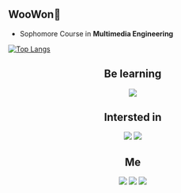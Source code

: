 WooWon👊
------
- Sophomore Course in __Multimedia Engineering__  
  
[![Top Langs](https://github-readme-stats.vercel.app/api/top-langs/?username=cute700&layout=compact&theme=vue-dark)](https://github.com/cute700/github-readme-stats)    

<h2 align="center">Be learning</h2>
<p align="center"> 
<img src="https://img.shields.io/badge/C++-00599C?style=flat-square&logo=c%2B%2B&Color=white"/></p>    
  
<h2 align="center">Intersted in</h2>
<p align="center">
<img src="https://img.shields.io/badge/iOS-000000?style=flat&logo=iOS&Color=white"/> <img src="https://img.shields.io/badge/Android-ffffff?style=flat&logo=android&LogoColor=3DDC84"/></p>    
  
 
<h2 align="center">Me</h2>
<p align="center">
<a href="mailto:cute_700@naver.com" target="_blank"><img src="https://img.shields.io/badge/MAIL-03C75A?style=flat&logo=Naver&logoColor=white"/></a> <a href="https://www.instagram.com/now_idemo/" target="_blank"><img src="https://img.shields.io/badge/Instagram-E4405F?style=flat&logo=Instagram&logoColor=white"/></a>
<img src="https://img.shields.io/badge/Tech Blog-181717?style=flat-square&logo=Github&Color=white"/>
                                                                                                  
        
